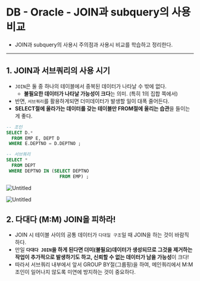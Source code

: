 # DB - Oracle - JOIN과 subquery의 사용 비교
- JOIN과 subquery의 사용시 주의점과 사용시 비교를 학습하고 정리한다.

---

## 1. JOIN과 서브쿼리의 사용 시기

- `JOIN`은 둘 중 하나의 테이블에서 중복된 데이터가 나타날 수 밖에 없다.
    - **불필요한 데이터가 나타날 가능성이 크다**는 의미. (특히 1의 집합 쪽에서)
- 반면, `서브쿼리`를 활용하게되면 더미데이터가 발생할 일이 대폭 줄어든다.
- **SELECT절에 올라가는 데이터를 갖는 테이블만 FROM절에 올리는 습관**을 들이는 게 좋다.

```sql
-- 조인
SELECT D.*
  FROM EMP E, DEPT D 
 WHERE E.DEPTNO = D.DEPTNO ;

-- 서브쿼리
SELECT *
  FROM DEPT 
 WHERE DEPTNO IN (SELECT DEPTNO 
                    FROM EMP) ; 
```

![Untitled](https://lgh.notion.site/image/https%3A%2F%2Fs3-us-west-2.amazonaws.com%2Fsecure.notion-static.com%2F3ba2a18f-b810-420e-98a1-ea5fadc59c9a%2FUntitled.png?table=block&id=9a30236c-1e98-4de9-af91-1b19f3915f12&spaceId=d2c21b63-4fd7-4cc8-b09a-a59a09d82a76&width=590&userId=&cache=v2)

![Untitled](https://lgh.notion.site/image/https%3A%2F%2Fs3-us-west-2.amazonaws.com%2Fsecure.notion-static.com%2Fe75fd5e3-cc78-440c-9640-54b09d4c3b0d%2FUntitled.png?table=block&id=e6587761-424a-4a37-846d-f1d389c98407&spaceId=d2c21b63-4fd7-4cc8-b09a-a59a09d82a76&width=570&userId=&cache=v2)

## 2. 다대다 (M:M) JOIN을 피하라!

- JOIN 시 테이블 사이의 공통 데이터가 `다대일 구조`일 때 JOIN을 하는 것이 바람직하다.
- 만일 **`다대다 JOIN`**을 하게 된다면 **더미(불필요)데이터가 생성**되므로 그것을 **제거하는 작업이 추가적으로 발생**하기도 하고, 신**뢰할 수 없는 데이터가 남을 가능성**이 크다!
- 따라서 서브쿼리 내부에서 앞서 GROUP BY절(그룹핑)을 하여, 메인쿼리에서 M:M 조인이 일어나지 않도록 미연에 방지하는 것이 중요하다.
